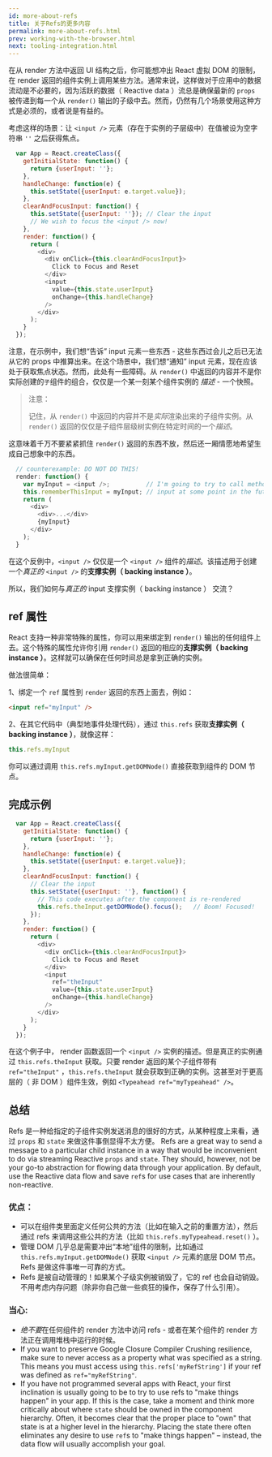 ```yaml
---
id: more-about-refs
title: 关于Refs的更多内容
permalink: more-about-refs.html
prev: working-with-the-browser.html
next: tooling-integration.html
---
```

在从 render 方法中返回 UI 结构之后，你可能想冲出 React 虚拟 DOM 的限制，在 render 返回的组件实例上调用某些方法。通常来说，这样做对于应用中的数据流动是不必要的，因为活跃的数据（ Reactive data ）流总是确保最新的 `props` 被传递到每一个从 `render()` 输出的子级中去。然而，仍然有几个场景使用这种方式是必须的，或者说是有益的。

考虑这样的场景：让 `<input />` 元素（存在于实例的子层级中）在值被设为空字符串 `''` 之后获得焦点。

```javascript
  var App = React.createClass({
    getInitialState: function() {
      return {userInput: ''};
    },
    handleChange: function(e) {
      this.setState({userInput: e.target.value});
    },
    clearAndFocusInput: function() {
      this.setState({userInput: ''}); // Clear the input
      // We wish to focus the <input /> now!
    },
    render: function() {
      return (
        <div>
          <div onClick={this.clearAndFocusInput}>
            Click to Focus and Reset
          </div>
          <input
            value={this.state.userInput}
            onChange={this.handleChange}
          />
        </div>
      );
    }
  });
```


注意，在示例中，我们想“告诉” input 元素一些东西 - 这些东西过会儿之后已无法从它的 props 中推算出来。在这个场景中，我们想“通知” input 元素，现在应该处于获取焦点状态。然而，此处有一些障碍。从 `render()` 中返回的内容并不是你实际创建的`子`组件的组合，仅仅是一个某一刻某个组件实例的 *描述* - 一个快照。

> 注意：
>
> 记住，从 `render()` 中返回的内容并不是*实际*渲染出来的子组件实例。从 `render()` 返回的仅仅是子组件层级树实例在特定时间的一个*描述*。


这意味着千万不要紧紧抓住 `render()` 返回的东西不放，然后还一厢情愿地希望生成自己想象中的东西。

```javascript
  // counterexample: DO NOT DO THIS!
  render: function() {
    var myInput = <input />;          // I'm going to try to call methods on this
    this.rememberThisInput = myInput; // input at some point in the future! YAY!
    return (
      <div>
        <div>...</div>
        {myInput}
      </div>
    );
  }
```

在这个反例中，`<input />` 仅仅是一个 `<input />` 组件的*描述*。该描述用于创建一个*真正的*
 `<input />` 的**支撑实例（ backing instance ）**。

所以，我们如何与*真正的* input 支撑实例（ backing instance ） 交流？

## ref 属性

React 支持一种非常特殊的属性，你可以用来绑定到 `render()` 输出的任何组件上去。这个特殊的属性允许你引用 `render()` 返回的相应的**支撑实例（ backing instance ）**。这样就可以确保在任何时间总是拿到正确的实例。

做法很简单：

1、绑定一个 `ref` 属性到 `render` 返回的东西上面去，例如：

  ```html
  <input ref="myInput" />
  ```

2、在其它代码中（典型地事件处理代码），通过 `this.refs` 获取**支撑实例（ backing instance ）**，就像这样：

  ```javascript
  this.refs.myInput
  ```

  你可以通过调用 `this.refs.myInput.getDOMNode()` 直接获取到组件的 DOM 节点。

## 完成示例

```javascript
  var App = React.createClass({
    getInitialState: function() {
      return {userInput: ''};
    },
    handleChange: function(e) {
      this.setState({userInput: e.target.value});
    },
    clearAndFocusInput: function() {
      // Clear the input
      this.setState({userInput: ''}, function() {
        // This code executes after the component is re-rendered
        this.refs.theInput.getDOMNode().focus();   // Boom! Focused!
      });
    },
    render: function() {
      return (
        <div>
          <div onClick={this.clearAndFocusInput}>
            Click to Focus and Reset
          </div>
          <input
            ref="theInput"
            value={this.state.userInput}
            onChange={this.handleChange}
          />
        </div>
      );
    }
  });
```

在这个例子中， render 函数返回一个 `<input />` 实例的描述。但是真正的实例通过 `this.refs.theInput` 获取。只要 render 返回的某个子组件带有 `ref="theInput"` ，`this.refs.theInput` 就会获取到正确的实例。这甚至对于更高层的（ 非 DOM ）组件生效，例如 `<Typeahead ref="myTypeahead" />`。


## 总结
Refs 是一种给指定的子组件实例发送消息的很好的方式，从某种程度上来看，通过 `props` 和 `state` 来做这件事倒显得不太方便。
Refs are a great way to send a message to a particular child instance in a way that would be inconvenient to do via streaming Reactive `props` and `state`. They should, however, not be your go-to abstraction for flowing data through your application. By default, use the Reactive data flow and save `ref`s for use cases that are inherently non-reactive.

### 优点：

- 可以在组件类里面定义任何公共的方法（比如在输入之前的重置方法），然后通过 refs 来调用这些公共的方法（比如 `this.refs.myTypeahead.reset()` ）。
- 管理 DOM 几乎总是需要冲出“本地”组件的限制，比如通过 `this.refs.myInput.getDOMNode()` 获取 `<input />` 元素的底层 DOM 节点。 Refs 是做这件事唯一可靠的方式。
- Refs 是被自动管理的！如果某个子级实例被销毁了，它的 ref 也会自动销毁。不用考虑内存问题（除非你自己做一些疯狂的操作，保存了什么引用）。

### 当心:

- *绝不要*在任何组件的 render 方法中访问 refs - 或者在某个组件的 render 方法正在调用堆栈中运行的时候。
- If you want to preserve Google Closure Compiler Crushing resilience, make sure to never access as a property what was specified as a string. This means you must access using `this.refs['myRefString']` if your ref was defined as `ref="myRefString"`.
- If you have not programmed several apps with React, your first inclination is usually going to be to try to use refs to "make things happen" in your app. If this is the case, take a moment and think more critically about where `state` should be owned in the component hierarchy. Often, it becomes clear that the proper place to "own" that state is at a higher level in the hierarchy. Placing the state there often eliminates any desire to use `ref`s to "make things happen" – instead, the data flow will usually accomplish your goal.
